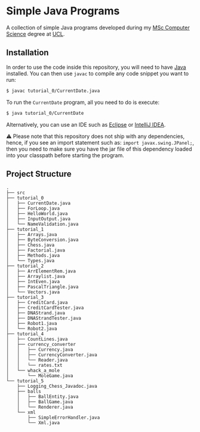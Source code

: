 # Simple Java Programs

A collection of simple Java programs developed during my [MSc Computer Science](https://www.ucl.ac.uk/prospective-students/graduate/taught-degrees/computer-science-msc) degree at [UCL](https://www.ucl.ac.uk/).

## Installation
In order to use the code inside this repository, you will need to have [Java](https://www.java.com/en/download/) installed. You can then use `javac` to compile any code snippet you want to run:

```sh
$ javac tutorial_0/CurrentDate.java
```

To run the `CurrentDate` program, all you need to do is execute:
```sh
$ java tutorial_0/CurrentDate
```

Alternatively, you can use an IDE such as [Eclipse](https://www.eclipse.org/downloads/) or [IntelliJ IDEA](https://www.jetbrains.com/idea/).

:warning: Please note that this repository does not ship with any dependencies, hence, if you see an import statement such as: `import javax.swing.JPanel;`, then you need to make sure you have the jar file of this dependency loaded into your classpath before starting the program.

## Project Structure

```
.
├── src
├── tutorial_0
│   ├── CurrentDate.java
│   ├── ForLoop.java
│   ├── HelloWorld.java
│   ├── InputOutput.java
│   └── NameValidation.java
├── tutorial_1
│   ├── Arrays.java
│   ├── ByteConversion.java
│   ├── Chess.java
│   ├── Factorial.java
│   ├── Methods.java
│   └── Types.java
├── tutorial_2
│   ├── ArrElementRem.java
│   ├── Arraylist.java
│   ├── IntEven.java
│   ├── PascalTriangle.java
│   └── Vectors.java
├── tutorial_3
│   ├── CreditCard.java
│   ├── CreditCardTester.java
│   ├── DNAStrand.java
│   ├── DNAStrandTester.java
│   ├── Robot1.java
│   └── Robot2.java
├── tutorial_4
│   ├── CountLines.java
│   ├── currency_converter
│   │   ├── Currency.java
│   │   ├── CurrencyConverter.java
│   │   └── Reader.java
│   │   └── rates.txt
│   └── whack_a_mole
│       └── MoleGame.java
└── tutorial_5
    ├── Logging_Chess_Javadoc.java
    ├── balls
    │   ├── BallEntity.java
    │   ├── BallGame.java
    │   └── Renderer.java
    └── xml
        ├── SimpleErrorHandler.java
        └── Xml.java
```
